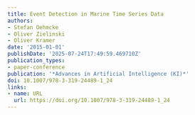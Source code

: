 ```yaml
---
title: Event Detection in Marine Time Series Data
authors:
- Stefan Oehmcke
- Oliver Zielinski
- Oliver Kramer
date: '2015-01-01'
publishDate: '2025-07-24T17:49:59.469710Z'
publication_types:
- paper-conference
publication: '*Advances in Artificial Intelligence (KI)*'
doi: 10.1007/978-3-319-24489-1_24
links:
- name: URL
  url: https://doi.org/10.1007/978-3-319-24489-1_24
---
```

